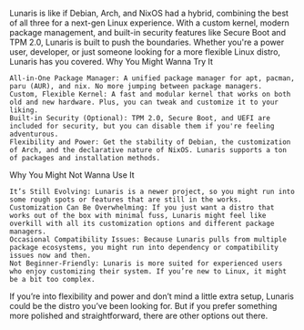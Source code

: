 Lunaris is like if Debian, Arch, and NixOS had a hybrid, combining the best of all three for a next-gen Linux experience. With a custom kernel, modern package management, and built-in security features like Secure Boot and TPM 2.0, Lunaris is built to push the boundaries. Whether you're a power user, developer, or just someone looking for a more flexible Linux distro, Lunaris has you covered.
Why You Might Wanna Try It

    All-in-One Package Manager: A unified package manager for apt, pacman, paru (AUR), and nix. No more jumping between package managers.
    Custom, Flexible Kernel: A fast and modular kernel that works on both old and new hardware. Plus, you can tweak and customize it to your liking.
    Built-in Security (Optional): TPM 2.0, Secure Boot, and UEFI are included for security, but you can disable them if you're feeling adventurous.
    Flexibility and Power: Get the stability of Debian, the customization of Arch, and the declarative nature of NixOS. Lunaris supports a ton of packages and installation methods.

Why You Might Not Wanna Use It

    It’s Still Evolving: Lunaris is a newer project, so you might run into some rough spots or features that are still in the works.
    Customization Can Be Overwhelming: If you just want a distro that works out of the box with minimal fuss, Lunaris might feel like overkill with all its customization options and different package managers.
    Occasional Compatibility Issues: Because Lunaris pulls from multiple package ecosystems, you might run into dependency or compatibility issues now and then.
    Not Beginner-Friendly: Lunaris is more suited for experienced users who enjoy customizing their system. If you’re new to Linux, it might be a bit too complex.

If you’re into flexibility and power and don’t mind a little extra setup, Lunaris could be the distro you’ve been looking for. But if you prefer something more polished and straightforward, there are other options out there.

